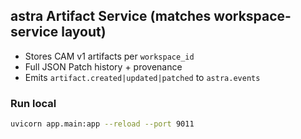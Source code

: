 ## astra Artifact Service (matches workspace-service layout)

- Stores CAM v1 artifacts per `workspace_id`
- Full JSON Patch history + provenance
- Emits `artifact.created|updated|patched` to `astra.events`

### Run local
```bash
uvicorn app.main:app --reload --port 9011
```

